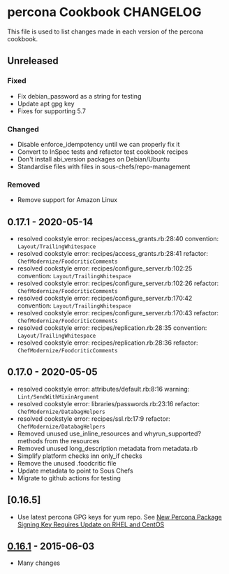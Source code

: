 # percona Cookbook CHANGELOG

This file is used to list changes made in each version of the percona cookbook.

## Unreleased

### Fixed

- Fix debian_password as a string for testing
- Update apt gpg key
- Fixes for supporting 5.7

### Changed

- Disable enforce_idempotency until we can properly fix it
- Convert to InSpec tests and refactor test cookbook recipes
- Don't install abi_version packages on Debian/Ubuntu
- Standardise files with files in sous-chefs/repo-management

### Removed

- Remove support for Amazon Linux

## 0.17.1 - 2020-05-14

- resolved cookstyle error: recipes/access_grants.rb:28:40 convention: `Layout/TrailingWhitespace`
- resolved cookstyle error: recipes/access_grants.rb:28:41 refactor: `ChefModernize/FoodcriticComments`
- resolved cookstyle error: recipes/configure_server.rb:102:25 convention: `Layout/TrailingWhitespace`
- resolved cookstyle error: recipes/configure_server.rb:102:26 refactor: `ChefModernize/FoodcriticComments`
- resolved cookstyle error: recipes/configure_server.rb:170:42 convention: `Layout/TrailingWhitespace`
- resolved cookstyle error: recipes/configure_server.rb:170:43 refactor: `ChefModernize/FoodcriticComments`
- resolved cookstyle error: recipes/replication.rb:28:35 convention: `Layout/TrailingWhitespace`
- resolved cookstyle error: recipes/replication.rb:28:36 refactor: `ChefModernize/FoodcriticComments`

## 0.17.0 - 2020-05-05

- resolved cookstyle error: attributes/default.rb:8:16 warning: `Lint/SendWithMixinArgument`
- resolved cookstyle error: libraries/passwords.rb:23:16 refactor: `ChefModernize/DatabagHelpers`
- resolved cookstyle error: recipes/ssl.rb:17:9 refactor: `ChefModernize/DatabagHelpers`
- Removed unused use_inline_resources and whyrun_supported? methods from the resources
- Removed unused long_description metadata from metadata.rb
- Simplify platform checks inn only_if checks
- Remove the unused .foodcritic file
- Update metadata to point to Sous Chefs
- Migrate to github actions for testing

## [0.16.5]

- Use latest percona GPG keys for yum repo. See [New Percona Package Signing Key Requires Update on RHEL and CentOS](https://www.percona.com/blog/2019/02/05/new-percona-package-signing-key-requires-update-on-rhel-and-centos/)

## [0.16.1] - 2015-06-03

- Many changes

[Unreleased]: https://github.com/sous-chefs/percona/compare/v0.16.1...HEAD
[0.16.1]: https://github.com/sous-chefs/percona/compare/v0.16.0...v0.16.1
